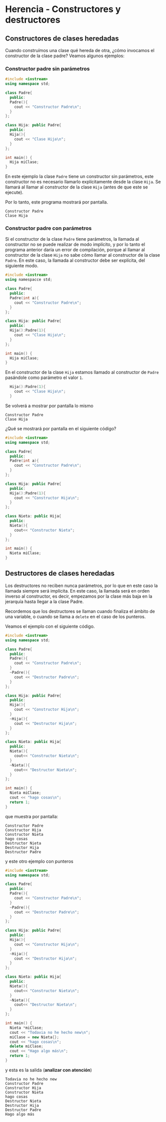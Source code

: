# Herencia - Constructores y destructores

## Constructores de clases heredadas

Cuando construímos una clase qué hereda de otra, ¿cómo invocamos el constructor de la clase padre? Veamos algunos ejemplos:

### Constructor padre sin parámetros
```cpp
#include <iostream>
using namespace std;

class Padre{
  public:
  Padre(){
    cout << "Constructor Padre\n";
  }
};

class Hija: public Padre{
  public:
  Hija(){
    cout << "Clase Hija\n";
  }
};

int main() {
  Hija miClase;
}
```

En este ejemplo la clase `Padre` tiene un constructor sin parámetros, este constructor no es necesario llamarlo explícitamente desde la clase `Hija`. Se llamará al llamar al constructor de la clase `Hija` (antes de que este se ejecute).

Por lo tanto, este programa mostrará por pantalla.

``` 
Constructor Padre
Clase Hija
```

### Constructor padre con parámetros

Si el constructor de la clase `Padre` tiene parámetros, la llamada al constructor no se puede realizar de modo implícito, y por lo tanto el programa anterior daría un error de compilación, porque al llamar al constructor de la clase `Hija` no sabe cómo llamar al constructor de la clase `Padre`. En este caso, la llamada al constructor debe ser explícita, del siguiente modo.

```cpp
#include <iostream>
using namespacce std;

class Padre{
  public:
  Padre(int a){
    cout << "Constructor Padre\n";
  }
};

class Hija: public Padre{
  public:
  Hija():Padre(1){
    cout << "Clase Hija\n";
  }
};

int main() {
  Hija miClase;
}
```

En el constructor de la clase `Hija` estamos llamado al constructor de `Padre` pasándole como parámetro el valor `1`.

```cpp
  Hija():Padre(1){
    cout << "Clase Hija\n";
  }
```

Se volverá a mostrar por pantalla lo mismo

```
Constructor Padre
Clase Hija
```

¿Qué se mostrará por pantalla en el siguiente código?

```cpp
#include <iostream>
using namespace std;

class Padre{
  public:
  Padre(int a){
    cout << "Constructor Padre\n";
  }
};

class Hija: public Padre{
  public:
  Hija():Padre(1){
    cout << "Constructor Hija\n";
  }
};

class Nieta: public Hija{
  public:
  Nieta(){
    cout<< "Constructor Nieta";
  }
};

int main() {
  Nieta miClase;
}
```

## Destructores de clases heredadas

Los destructores no reciben nunca parámetros, por lo que en este caso la llamada siempre será implícita. En este caso, la llamada será en orden inverso al constructor, es decir, empezamos por la clase más baja en la jerarquía hasta llegar a la clase Padre.

Recordemos que los destructores se llaman cuando finaliza el ámbito de una variable, o cuando se llama a `delete` en el caso de los punteros.

Veamos el ejemplo con el siguiente código.

```cpp
#include <iostream>
using namespace std;

class Padre{
  public:
  Padre(){
    cout << "Constructor Padre\n";
  }
  ~Padre(){
    cout << "Destructor Padre\n";
  }
};

class Hija: public Padre{
  public:
  Hija(){
    cout << "Constructor Hija\n";
  }
  ~Hija(){
    cout << "Destructor Hija\n";
  }
};

class Nieta: public Hija{
  public:
  Nieta(){
    cout<< "Constructor Nieta\n";
  }
  ~Nieta(){
    cout<< "Destructor Nieta\n";
  }
};

int main() {
  Nieta miClase;
  cout << "hago cosas\n";
  return 1;
}
```
que muestra por pantalla:

```
Constructor Padre
Constructor Hija
Constructor Nieta
hago cosas
Destructor Nieta
Destructor Hija
Destructor Padre
```

y este otro ejemplo con punteros

```cpp
#include <iostream>
using namespace std;

class Padre{
  public:
  Padre(){
    cout << "Constructor Padre\n";
  }
  ~Padre(){
    cout << "Destructor Padre\n";
  }
};

class Hija: public Padre{
  public:
  Hija(){
    cout << "Constructor Hija\n";
  }
  ~Hija(){
    cout << "Destructor Hija\n";
  }
};

class Nieta: public Hija{
  public:
  Nieta(){
    cout<< "Constructor Nieta\n";
  }
  ~Nieta(){
    cout<< "Destructor Nieta\n";
  }
};

int main() {
  Nieta *miClase;
  cout << "Todavia no he hecho new\n";
  miClase = new Nieta{};
  cout << "hago cosas\n";
  delete miClase;
  cout << "Hago algo más\n";
  return 1;
}
```

y esta es la salida (**__analizar con atención__**)

```
Todavia no he hecho new
Constructor Padre
Constructor Hija
Constructor Nieta
hago cosas
Destructor Nieta
Destructor Hija
Destructor Padre
Hago algo más
``` 
